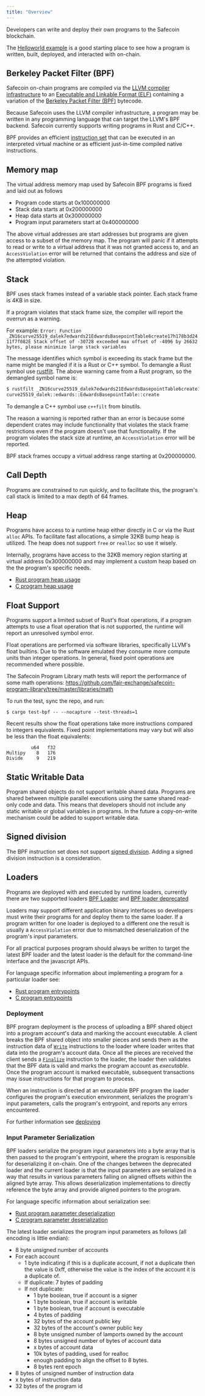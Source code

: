 ```yaml
---
title: "Overview"
---
```


Developers can write and deploy their own programs to the Safecoin blockchain.

The [Helloworld example](examples.md#helloworld) is a good starting place to see
how a program is written, built, deployed, and interacted with on-chain.

## Berkeley Packet Filter (BPF)

Safecoin on-chain programs are compiled via the [LLVM compiler
infrastructure](https://llvm.org/) to an [Executable and Linkable Format
(ELF)](https://en.wikipedia.org/wiki/Executable_and_Linkable_Format) containing
a variation of the [Berkeley Packet Filter
(BPF)](https://en.wikipedia.org/wiki/Berkeley_Packet_Filter) bytecode.

Because Safecoin uses the LLVM compiler infrastructure, a program may be written
in any programming language that can target the LLVM's BPF backend. Safecoin
currently supports writing programs in Rust and C/C++.

BPF provides an efficient [instruction
set](https://github.com/iovisor/bpf-docs/blob/master/eBPF.md) that can be
executed in an interpreted virtual machine or as efficient just-in-time compiled
native instructions.

## Memory map

The virtual address memory map used by Safecoin BPF programs is fixed and laid out
as follows

- Program code starts at 0x100000000
- Stack data starts at 0x200000000
- Heap data starts at 0x300000000
- Program input parameters start at 0x400000000

The above virtual addresses are start addresses but programs are given access to
a subset of the memory map. The program will panic if it attempts to read or
write to a virtual address that it was not granted access to, and an
`AccessViolation` error will be returned that contains the address and size of
the attempted violation.

## Stack

BPF uses stack frames instead of a variable stack pointer. Each stack frame is
4KB in size.

If a program violates that stack frame size, the compiler will report the
overrun as a warning.

For example: `Error: Function _ZN16curve25519_dalek7edwards21EdwardsBasepointTable6create17h178b3d2411f7f082E Stack offset of -30728 exceeded max offset of -4096 by 26632 bytes, please minimize large stack variables`

The message identifies which symbol is exceeding its stack frame but the name
might be mangled if it is a Rust or C++ symbol. To demangle a Rust symbol use
[rustfilt](https://github.com/luser/rustfilt). The above warning came from a
Rust program, so the demangled symbol name is:

```bash
$ rustfilt _ZN16curve25519_dalek7edwards21EdwardsBasepointTable6create17h178b3d2411f7f082E
curve25519_dalek::edwards::EdwardsBasepointTable::create
```

To demangle a C++ symbol use `c++filt` from binutils.

The reason a warning is reported rather than an error is because some dependent
crates may include functionality that violates the stack frame restrictions even
if the program doesn't use that functionality. If the program violates the stack
size at runtime, an `AccessViolation` error will be reported.

BPF stack frames occupy a virtual address range starting at 0x200000000.

## Call Depth

Programs are constrained to run quickly, and to facilitate this, the program's
call stack is limited to a max depth of 64 frames.

## Heap

Programs have access to a runtime heap either directly in C or via the Rust
`alloc` APIs. To facilitate fast allocations, a simple 32KB bump heap is
utilized. The heap does not support `free` or `realloc` so use it wisely.

Internally, programs have access to the 32KB memory region starting at virtual
address 0x300000000 and may implement a custom heap based on the the program's
specific needs.

- [Rust program heap usage](developing-rust.md#heap)
- [C program heap usage](developing-c.md#heap)

## Float Support

Programs support a limited subset of Rust's float operations, if a program
attempts to use a float operation that is not supported, the runtime will report
an unresolved symbol error.

Float operations are performed via software libraries, specifically LLVM's float
builtins. Due to the software emulated they consume more compute units than
integer operations. In general, fixed point operations are recommended where
possible.

The Safecoin Program Library math tests will report the performance of some math
operations:
https://github.com/fair-exchange/safecoin-program-library/tree/master/libraries/math

To run the test, sync the repo, and run:

`$ cargo test-bpf -- --nocapture --test-threads=1`

Recent results show the float operations take more instructions compared to
integers equivalents. Fixed point implementations may vary but will also be
less than the float equivalents:

```
         u64   f32
Multipy    8   176
Divide     9   219
```

## Static Writable Data

Program shared objects do not support writable shared data. Programs are shared
between multiple parallel executions using the same shared read-only code and
data. This means that developers should not include any static writable or
global variables in programs. In the future a copy-on-write mechanism could be
added to support writable data.

## Signed division

The BPF instruction set does not support [signed
division](https://www.kernel.org/doc/html/latest/bpf/bpf_design_QA.html#q-why-there-is-no-bpf-sdiv-for-signed-divide-operation).
Adding a signed division instruction is a consideration.

## Loaders

Programs are deployed with and executed by runtime loaders, currently there are
two supported loaders [BPF
Loader](https://github.com/fair-exchange/safecoin/blob/7ddf10e602d2ed87a9e3737aa8c32f1db9f909d8/sdk/program/src/bpf_loader.rs#L17)
and [BPF loader
deprecated](https://github.com/fair-exchange/safecoin/blob/7ddf10e602d2ed87a9e3737aa8c32f1db9f909d8/sdk/program/src/bpf_loader_deprecated.rs#L14)

Loaders may support different application binary interfaces so developers must
write their programs for and deploy them to the same loader. If a program
written for one loader is deployed to a different one the result is usually a
`AccessViolation` error due to mismatched deserialization of the program's input
parameters.

For all practical purposes program should always be written to target the latest
BPF loader and the latest loader is the default for the command-line interface
and the javascript APIs.

For language specific information about implementing a program for a particular
loader see:

- [Rust program entrypoints](developing-rust.md#program-entrypoint)
- [C program entrypoints](developing-c.md#program-entrypoint)

### Deployment

BPF program deployment is the process of uploading a BPF shared object into a
program account's data and marking the account executable. A client breaks the
BPF shared object into smaller pieces and sends them as the instruction data of
[`Write`](https://github.com/fair-exchange/safecoin/blob/bc7133d7526a041d1aaee807b80922baa89b6f90/sdk/program/src/loader_instruction.rs#L13)
instructions to the loader where loader writes that data into the program's
account data. Once all the pieces are received the client sends a
[`Finalize`](https://github.com/fair-exchange/safecoin/blob/bc7133d7526a041d1aaee807b80922baa89b6f90/sdk/program/src/loader_instruction.rs#L30)
instruction to the loader, the loader then validates that the BPF data is valid
and marks the program account as _executable_. Once the program account is
marked executable, subsequent transactions may issue instructions for that
program to process.

When an instruction is directed at an executable BPF program the loader
configures the program's execution environment, serializes the program's input
parameters, calls the program's entrypoint, and reports any errors encountered.

For further information see [deploying](deploying.md)

### Input Parameter Serialization

BPF loaders serialize the program input parameters into a byte array that is
then passed to the program's entrypoint, where the program is responsible for
deserializing it on-chain. One of the changes between the deprecated loader and
the current loader is that the input parameters are serialized in a way that
results in various parameters falling on aligned offsets within the aligned byte
array. This allows deserialization implementations to directly reference the
byte array and provide aligned pointers to the program.

For language specific information about serialization see:

- [Rust program parameter
  deserialization](developing-rust.md#parameter-deserialization)
- [C program parameter
  deserialization](developing-c.md#parameter-deserialization)

The latest loader serializes the program input parameters as follows (all
encoding is little endian):

- 8 byte unsigned number of accounts
- For each account
  - 1 byte indicating if this is a duplicate account, if not a duplicate then
    the value is 0xff, otherwise the value is the index of the account it is a
    duplicate of.
  - If duplicate: 7 bytes of padding
  - If not duplicate:
    - 1 byte boolean, true if account is a signer
    - 1 byte boolean, true if account is writable
    - 1 byte boolean, true if account is executable
    - 4 bytes of padding
    - 32 bytes of the account public key
    - 32 bytes of the account's owner public key
    - 8 byte unsigned number of lamports owned by the account
    - 8 bytes unsigned number of bytes of account data
    - x bytes of account data
    - 10k bytes of padding, used for realloc
    - enough padding to align the offset to 8 bytes.
    - 8 bytes rent epoch
- 8 bytes of unsigned number of instruction data
- x bytes of instruction data
- 32 bytes of the program id
